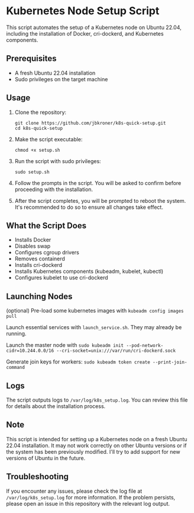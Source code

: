 # Kubernetes Node Setup Script

This script automates the setup of a Kubernetes node on Ubuntu 22.04, including the installation of Docker, cri-dockerd, and Kubernetes components.

## Prerequisites

- A fresh Ubuntu 22.04 installation
- Sudo privileges on the target machine

## Usage

1. Clone the repository:
   ```
   git clone https://github.com/jbkroner/k8s-quick-setup.git
   cd k8s-quick-setup
   ```

2. Make the script executable:
   ```
   chmod +x setup.sh
   ```

3. Run the script with sudo privileges:
   ```
   sudo setup.sh
   ```

4. Follow the prompts in the script. You will be asked to confirm before proceeding with the installation.

5. After the script completes, you will be prompted to reboot the system. It's recommended to do so to ensure all changes take effect.

## What the Script Does

- Installs Docker
- Disables swap
- Configures cgroup drivers
- Removes containerd
- Installs cri-dockerd
- Installs Kubernetes components (kubeadm, kubelet, kubectl)
- Configures kubelet to use cri-dockerd

## Launching Nodes
(optional) Pre-load some kubernetes images with `kubeadm config images pull`

Launch essential services with `launch_service.sh`.  They may already be running.

Launch the master node with `sudo kubeadm init --pod-network-cidr=10.244.0.0/16 --cri-socket=unix:///var/run/cri-dockerd.sock`

Generate join keys for workers: `sudo kubeadm token create --print-join-command`

## Logs

The script outputs logs to `/var/log/k8s_setup.log`. You can review this file for details about the installation process.

## Note

This script is intended for setting up a Kubernetes node on a fresh Ubuntu 22.04 installation. It may not work correctly on other Ubuntu versions or if the system has been previously modified.  I'll try to add support for new versions of Ubuntu in the future. 

## Troubleshooting

If you encounter any issues, please check the log file at `/var/log/k8s_setup.log` for more information. If the problem persists, please open an issue in this repository with the relevant log output.
